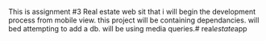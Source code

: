This is assignment #3 Real estate web sit that i will begin the development process from mobile view. this project will be containing dependancies. will bed attempting to add a db. will be using media queries.#   r e a l _ e s t a t e _ a p p  
 